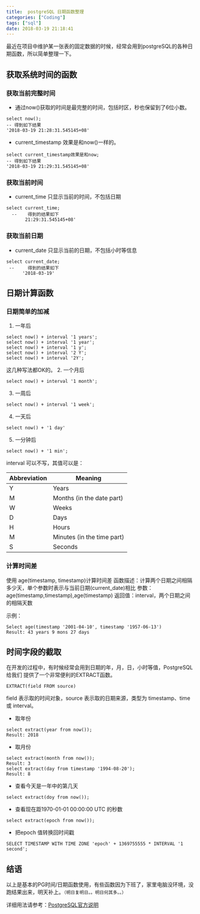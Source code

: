 ```yaml
---
title:  postgreSQL 日期函数整理
categories: ["Coding"]
tags: ["sql"]
date: 2018-03-19 21:18:41
---
```



最近在项目中维护某一张表的固定数据的时候，经常会用到postgreSQL的各种日期函数，所以简单整理一下。<!-- more -->
## 获取系统时间的函数
### 获取当前完整时间
* 通过now()获取的时间是最完整的时间，包括时区，秒也保留到了6位小数。
``` 
select now();
-- 得到如下结果
'2018-03-19 21:28:31.545145+08'
```
* current_timestamp 效果是和now()一样的。
``` 
select current_timestamp效果是和now;
-- 得到如下结果
'2018-03-19 21:29:31.545145+08'
```
### 获取当前时间  
* current_time 只显示当前的时间，不包括日期
``` 
select current_time;
  --    得到的结果如下
       21:29:31.545145+08'
```
### 获取当前日期 
* current_date 只显示当前的日期，不包括小时等信息
 ``` 
select current_date;
  --     得到的结果如下
       '2018-03-19'
 ```

## 日期计算函数
###  日期简单的加减
 1. 一年后
```
select now() + interval '1 years';
select now() + interval '1 year'; 
select now() + interval '1 y';
select now() + interval '2 Y';
select now() + interval '2Y'; 
```
这几种写法都OK的。
 2. 一个月后
 ```
select now() + interval '1 month';
 ```
 3. 一周后
```
select now() + interval '1 week';
```
 4. 一天后
```
select now() + '1 day'
```
 5. 一分钟后
```
select now() + '1 min';   
```

interval 可以不写，其值可以是：

| Abbreviation | Meaning                    |
| ------------ | -------------------------- |
| Y            | Years                      |
| M            | Months (in the date part)  |
| W            | Weeks                      |
| D            | Days                       |
| H            | Hours                      |
| M            | Minutes (in the time part) |
| S            |               Seconds             |


### 计算时间差
使用 age(timestamp, timestamp)计算时间差
函数描述：计算两个日期之间相隔多少天，单个参数时表示与当前日期(current_date)相比
参数：age(timestamp,timestamp),age(timestamp)
返回值：interval，两个日期之间的相隔天数

示例：
```
Select age(timestamp '2001-04-10', timestamp '1957-06-13')
Result: 43 years 9 mons 27 days
```
## 时间字段的截取

在开发的过程中，有时候经常会用到日期的年，月，日，小时等值，PostgreSQL给我们 提供了一个非常便利的EXTRACT函数。
```
EXTRACT(field FROM source)
```
field 表示取的时间对象，source 表示取的日期来源，类型为 timestamp、time 或 interval。
* 取年份
```
select extract(year from now());
Result: 2018
```
* 取月份
```
select extract(month from now());
Result: 3
select extract(day from timestamp '1994-08-20');
Result: 8
```
* 查看今天是一年中的第几天
```
select extract(doy from now());
```
* 查看现在距1970-01-01 00:00:00 UTC 的秒数
```
select extract(epoch from now());
```
* 把epoch 值转换回时间戳
```
SELECT TIMESTAMP WITH TIME ZONE 'epoch' + 1369755555 * INTERVAL '1 second'; 
```

## 结语
以上是基本的PG时间/日期函数使用，有些函数因为下班了，家里电脑没环境，没跑结果出来，明天补上。`（明日复明日。。明日何其多。。）`

详细用法请参考：[PostgreSQL官方说明][1]


[1]: http://www.postgresql.org/docs/9.2/static/functions-datetime.html